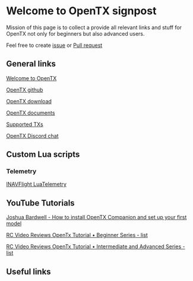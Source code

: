 # Welcome to OpenTX signpost
Mission of this page is to collect a provide all relevant links and stuff for OpenTX not only for beginners but also advanced users.

Feel free to create [issue](https://github.com/valfa14/opentx_signpost/issues) or [Pull request](https://github.com/valfa14/opentx_signpost/pulls)

## General links

[Welcome to OpenTX](https://www.open-tx.org)

[OpenTX github](https://github.com/opentx/opentx)

[OpenTX download](https://www.open-tx.org/downloads)

[OpenTX documents](https://www.open-tx.org/documents)

[Supported TXs](https://www.open-tx.org/radios.html)

[OpenTX Discord chat](https://discord.com/invite/CZCwVx2)

## Custom Lua scripts
### Telemetry
[INAVFlight LuaTelemetry](https://github.com/iNavFlight/LuaTelemetry)


## YouTube Tutorials
[Joshua Bardwell - How to install OpenTX Companion and set up your first model](https://www.youtube.com/watch?v=iwndEhssna8)

[RC Video Reviews OpenTx Tutorial • Beginner Series - list](https://www.youtube.com/playlist?list=PLy3TC1ILJYTjqDXFB84oXVWZG14zyMYYt)

[RC Video Reviews OpenTx Tutorial • Intermediate and Advanced Series - list](https://www.youtube.com/playlist?list=PLy3TC1ILJYTjqDXFB84oXVWZG14zyMYYt)

## Useful links
